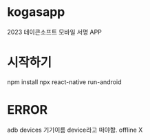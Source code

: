 # kogasapp
2023 테이큰소프트 모바일 서명 APP

# 시작하기
npm install
npx react-native run-android

# ERROR
adb devices 
기기이름  device라고 떠야함. offline X 